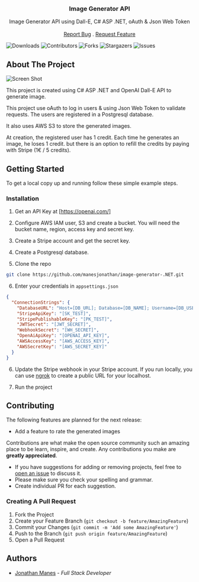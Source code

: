 ﻿<br/>
<p align="center">
  <h3 align="center">Image Generator API</h3>

  <p align="center">
    Image Generator API using Dall-E, C# ASP .NET, oAuth & Json Web Token
    <br/>
    <br/>
    <a href="https://github.com/manesjonathan/image-generator-.NET/issues">Report Bug</a>
    .
    <a href="https://github.com/manesjonathan/image-generator-.NET/issues">Request Feature</a>
  </p>

![Downloads](https://img.shields.io/github/downloads/manesjonathan/image-generator-.NET/total) ![Contributors](https://img.shields.io/github/contributors/manesjonathan/image-generator-.NET?color=dark-green) ![Forks](https://img.shields.io/github/forks/manesjonathan/image-generator-.NET?style=social) ![Stargazers](https://img.shields.io/github/stars/manesjonathan/image-generator-.NET?style=social) ![Issues](https://img.shields.io/github/issues/manesjonathan/image-generator-.NET)

## About The Project

![Screen Shot](demo.gif)

This project is created using C# ASP .NET and OpenAI Dall-E API to generate image.

This project use oAuth to log in users & using Json Web Token to validate requests. The users are registered in a
Postgresql
database.

It also uses AWS S3 to store the generated images.

At creation, the registered user has 1 credit. Each time he generates an image, he loses 1 credit.
but there is an option to refill the credits by paying with Stripe (1€ / 5 credits).

## Getting Started

To get a local copy up and running follow these simple example steps.

### Installation

1. Get an API Key at [https://openai.com/]

2. Configure AWS IAM user, S3 and create a bucket. You will need the bucket name, region, access key and secret key.

3. Create a Stripe account and get the secret key.

4. Create a Postgresql database.

5. Clone the repo

```sh
git clone https://github.com/manesjonathan/image-generator-.NET.git
```

6. Enter your credentials in `appsettings.json`

```json
{
  "ConnectionStrings": {
    "DatabaseURL": "Host=[DB_URL]; Database=[DB_NAME]; Username=[DB_USER]; Password=[DB_PASS]",
    "StripeApiKey": "[SK_TEST]",
    "StripePublishableKey": "[PK_TEST]",
    "JWTSecret": "[JWT_SECRET]",
    "WebhookSecret": "[WH_SECRET]",
    "OpenAiApiKey": "[OPENAI_API_KEY]",
    "AWSAccessKey": "[AWS_ACCESS_KEY]",
    "AWSSecretKey": "[AWS_SECRET_KEY]"
  }
}
```

6. Update the Stripe webhook in your Stripe account. If you run locally, you can use [ngrok](https://ngrok.com/) to
   create a public URL for your localhost.

7. Run the project

## Contributing

The following features are planned for the next release:

* Add a feature to rate the generated images

Contributions are what make the open source community such an amazing place to be learn, inspire, and create. Any
contributions you make are **greatly appreciated**.

* If you have suggestions for adding or removing projects, feel free
  to [open an issue](https://github.com/manesjonathan/image-generator-.NET/issues/new) to discuss it.
* Please make sure you check your spelling and grammar.
* Create individual PR for each suggestion.

### Creating A Pull Request

1. Fork the Project
2. Create your Feature Branch (`git checkout -b feature/AmazingFeature`)
3. Commit your Changes (`git commit -m 'Add some AmazingFeature'`)
4. Push to the Branch (`git push origin feature/AmazingFeature`)
5. Open a Pull Request

## Authors

* [Jonathan Manes](https://github.com/manesjonathan/) - *Full Stack Developer*
